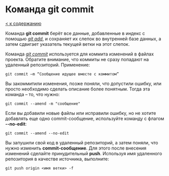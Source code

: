 # Команда git commit

[< к содержанию](../readme.md)

Команда **git commit** берёт все данные, добавленные в индекс с помощью [*git add*](../articles/git_add.md), и сохраняет их слепок во внутренней базе данных, а затем сдвигает указатель текущей ветки на этот слепок.

Команда [*git commit*](../articles/git_commit) используется для коммита изменений в файлах проекта. Обратите внимание, что коммиты не сразу попадают на удаленный репозиторий. Применение:

`git commit –m “Сообщение идущее вместе с коммитом”`

Вы закоммитили изменения, позже поняли, что допустили ошибку, или просто необходимо сделать описание более понятным. Тогда эта команда – то, что нужно:

`git commit --amend -m "сообщение"`

Если вы добавили новые файлы или исправили ошибку, но не хотите добавлять еще одно commit-сообщение, используйте команду с флагом **--no-edit**:

`git commit --amend --no-edit`

Вы запушили свой код в удаленный репозиторий, а затем поняли, что нужно изменить **commit-сообщение**. Для этого после внесения изменений сделайте принудительный **push**. Используя имя удаленного репозитория в качестве источника, выполните:

`git push origin <имя ветки> -f`

